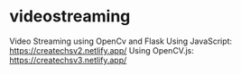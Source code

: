 # videostreaming
Video Streaming using OpenCv and Flask
Using JavaScript: https://createchsv2.netlify.app/
Using OpenCV.js: https://createchsv3.netlify.app/
